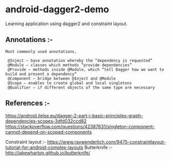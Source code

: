 # android-dagger2-demo
Learning application using dagger2 and constraint layout.

## Annotations :-

    Most commonly used annotations,

     @Inject — base annotation whereby the “dependency is requested”
     @Module — classes which methods “provide dependencies”
     @Provide — methods inside @Module, which “tell Dagger how we want to build and present a dependency“
     @Component — bridge between @Inject and @Module
     @Scope — enables to create global and local singletons
     @Qualifier — if different objects of the same type are necessary

## References :-
https://android.jlelse.eu/dagger-2-part-i-basic-principles-graph-dependencies-scopes-3dfd032ccd82
https://stackoverflow.com/questions/42387631/singleton-component-cannot-depend-on-scoped-components

Constraint layout :- https://www.raywenderlich.com/9475-constraintlayout-tutorial-for-android-complex-layouts
Butterknife :- http://jakewharton.github.io/butterknife/